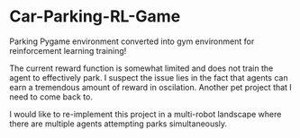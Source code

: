 # Car-Parking-RL-Game
Parking Pygame environment converted into gym environment for reinforcement learning training!

The current reward function is somewhat limited and does not train the agent to effectively park. I suspect the issue lies in the fact that agents can earn a tremendous amount of reward in oscilation. Another pet project that I need to come back to.

I would like to re-implement this project in a multi-robot landscape where there are multiple agents attempting parks simultaneously. 
